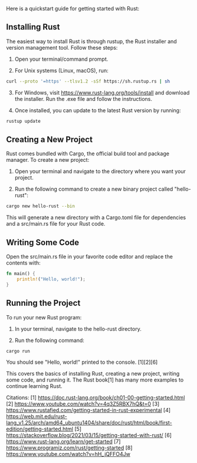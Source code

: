 Here is a quickstart guide for getting started with Rust:

## Installing Rust

The easiest way to install Rust is through rustup, the Rust installer and version management tool. Follow these steps:

1. Open your terminal/command prompt.

2. For Unix systems (Linux, macOS), run:

```bash
curl --proto '=https' --tlsv1.2 -sSf https://sh.rustup.rs | sh
```

3. For Windows, visit https://www.rust-lang.org/tools/install and download the installer. Run the .exe file and follow the instructions.

4. Once installed, you can update to the latest Rust version by running:

```bash
rustup update
```

## Creating a New Project

Rust comes bundled with Cargo, the official build tool and package manager. To create a new project:

1. Open your terminal and navigate to the directory where you want your project.

2. Run the following command to create a new binary project called "hello-rust":

```bash
cargo new hello-rust --bin
```

This will generate a new directory with a Cargo.toml file for dependencies and a src/main.rs file for your Rust code.

## Writing Some Code

Open the src/main.rs file in your favorite code editor and replace the contents with:

```rust
fn main() {
    println!("Hello, world!");
}
```

## Running the Project

To run your new Rust program:

1. In your terminal, navigate to the hello-rust directory.

2. Run the following command:

```bash
cargo run
```

You should see "Hello, world!" printed to the console. [1][2][6]

This covers the basics of installing Rust, creating a new project, writing some code, and running it. The Rust book[1] has many more examples to continue learning Rust.

Citations:
[1] https://doc.rust-lang.org/book/ch01-00-getting-started.html
[2] https://www.youtube.com/watch?v=4q3Z5RBX7hQ&t=0
[3] https://www.rustafied.com/getting-started-in-rust-experimental
[4] https://web.mit.edu/rust-lang_v1.25/arch/amd64_ubuntu1404/share/doc/rust/html/book/first-edition/getting-started.html
[5] https://stackoverflow.blog/2021/03/15/getting-started-with-rust/
[6] https://www.rust-lang.org/learn/get-started
[7] https://www.programiz.com/rust/getting-started
[8] https://www.youtube.com/watch?v=hH_jQFFO4Jw
